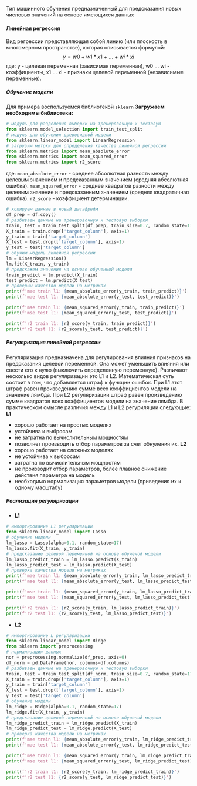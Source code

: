 Тип машинного обучения предназначенный для предсказания новых числовых значений на основе имеющихся данных
#### Линейная регрессия
Вид регрессии представляющая собой линию (или плоскость в многомерном пространстве), которая описывается формулой:
$$ y = w0 + w1*x1\ +\ ...\ +\ wi*xi $$
где:
y - целевая переменная (зависимая переменная),
w0 ... wi - коэффициенты,
x1 ... xi - признаки целевой переменной (независимые переменные).
##### Обучение модели
Для примера воспользуемся библиотекой `sklearn`
**Загружаем необходимы библиотеки:**
```python
# модуль для разделения выборки на тренеровочную и тестовую
from sklearn.model_selection import train_test_split 
# модуль для обучения древовидной модели
from sklearn.linear_model import LinearRegression
# загрузим метрки для определения качества линейной регрессии
from sklearn.metrics import mean_absolute_error
from sklearn.metrics import mean_squared_error
from sklearn.metrics import r2_score
```
где:
`mean_absolute_error`  - среднее абсолютная разность между целевым значением и предсказанным значением (средняя абсолютная ошибка).
`mean_squared_error` - среднее квадратов разности между целевым значение и предсказанным значением (средняя квадратичная ошибка).
`r2_score` - коэффициент детерминации.
```python
# копируем данные в новый датафрейм
df_prep = df.copy()
# разбиваем данные на тренеровочную и тестовую выборки
train, test = train_test_split(df_prep, train_size=0.7, random_state=17)
X_train = train.drop(['target_column'], axis=1)
y_train = train['target_column']
X_test = test.drop(['target_column'], axis=1)
y_test = test['target_column']
# обучим модель линейной регрессии
lm = LinearRegression()
lm.fit(X_train, y_train)
# предскажем значения на основе обученной модели
train_predict = lm.predict(X_train)
test_predict = lm.predict(X_test)
# проверим качество модели на метриках
print(f'mae train l1: {mean_absolute_error(y_train, train_predict)}')
print(f'mae test l1: {mean_absolute_error(y_test, test_predict)}')

print(f'mse train l1: {mean_squared_error(y_train, train_predict)}')
print(f'mse test l1: {mean_squared_error(y_test, test_predict)}')

print(f'r2 train l1: {r2_score(y_train, train_predict)}')
print(f'r2 test l1: {r2_score(y_test, test_predict)}')
```
##### Регуляризация линейной регрессии
Регуляризация предназначена для регулирования влияния признаков на предсказания целевой переменной. Она может уменьшить влияния или свести его к нулю (выключить определенную переменную). Различают несколько видов регуляризации это L1 и L2. Математическая суть состоит в том, что добавляется штраф к функции ошибок. При L1 этот штраф равен произведению сумме всех коэффициентов модели на значение лямбда. При L2 регуляризации штраф равен произведению сумме квадратов всех коэффициентов модели на значение лямбда.  В практическом смысле различия между L1 и L2 регуриляции следующие: 
**L1**
- хорошо работает на простых моделях
- устойчива к выбросам
- не затратна по вычислительным мощностям
- позволяет производить отбор параметров за счет обнуления их.
**L2**
- хорошо работает на сложных моделях
- не устойчива к выбросам
- затратна по вычислительным мощностям
- не производит отбор параметров, более плавное снижение действия параметра на модель
- необходимо нормализация параметров модели (приведения их к одному масштабу)
##### Реализация регуляризации
- **L1**
```python
# импортирование L1 регуляризации
from sklearn.linear_model import Lasso
# обучение модели
lm_lasso = Lasso(alpha=0.1, random_state=17)
lm_lasso.fit(X_train, y_train)
# предсказание целевой переменной на основе обученой модели
lm_lasso_predict_train = lm_lasso.predict(X_train)
lm_lasso_predict_test = lm_lasso.predict(X_test)
# проверка качества модели на метриках
print(f'mae train l1: {mean_absolute_error(y_train, lm_lasso_predict_train)}')
print(f'mae test l1: {mean_absolute_error(y_test, lm_lasso_predict_test)}')

print(f'mse train l1: {mean_squared_error(y_train, lm_lasso_predict_train)}')
print(f'mse test l1: {mean_squared_error(y_test, lm_lasso_predict_test)}')

print(f'r2 train l1: {r2_score(y_train, lm_lasso_predict_train)}')
print(f'r2 test l1: {r2_score(y_test, lm_lasso_predict_test)}')
```
- **L2**
```python
# импортирование L регуляризации
from sklearn.linear_model import Ridge
from sklearn import preprocessing
# нормализация данных
nor = preprocessing.normalize(df_prep, axis=0)
df_norm = pd.DataFrame(nor, columns=df.columns)
# разбиваем данные на тренеровочную и тестовую выборки
train, test = train_test_split(df_norm, train_size=0.7, random_state=17)
X_train = train.drop(['target_column'], axis=1)
y_train = train['target_column']
X_test = test.drop(['target_column'], axis=1)
y_test = test['target_column']
# обучение модели
lm_ridge = Ridge(alpha=0.1, random_state=17)
lm_ridge.fit(X_train, y_train)
# предсказание целевой переменной на основе обученой модели
lm_ridge_predict_train = lm_ridge.predict(X_train)
lm_ridge_predict_test = lm_ridge.predict(X_test)
# проверка качества модели на метриках
print(f'mae train l1: {mean_absolute_error(y_train, lm_ridge_predict_train)}')
print(f'mae test l1: {mean_absolute_error(y_test, lm_ridge_predict_test)}')

print(f'mse train l1: {mean_squared_error(y_train, lm_ridge_predict_train)}')
print(f'mse test l1: {mean_squared_error(y_test, lm_ridge_predict_test)}')

print(f'r2 train l1: {r2_score(y_train, lm_ridge_predict_train)}')
print(f'r2 test l1: {r2_score(y_test, lm_ridge_predict_test)}')
```
